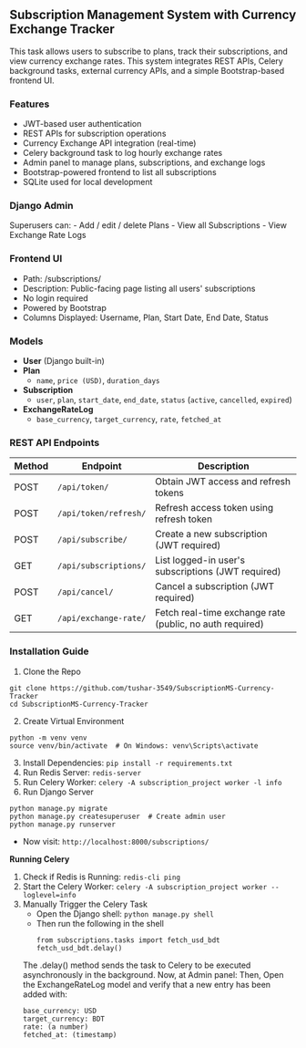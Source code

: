 ## Subscription Management System with Currency Exchange Tracker

This task allows users to subscribe to plans, track their subscriptions, and view currency exchange rates. This system integrates REST APIs, Celery background tasks, external currency APIs, and a simple Bootstrap-based frontend UI.

### Features

- JWT-based user authentication
-  REST APIs for subscription operations
-  Currency Exchange API integration (real-time)
-  Celery background task to log hourly exchange rates
-  Admin panel to manage plans, subscriptions, and exchange logs
-  Bootstrap-powered frontend to list all subscriptions
-  SQLite used for local development

### Django Admin

Superusers can:
    - Add / edit / delete Plans
    - View all Subscriptions
    - View Exchange Rate Logs

### Frontend UI

  - Path: /subscriptions/
  - Description: Public-facing page listing all users' subscriptions
  - No login required
  - Powered by Bootstrap
  - Columns Displayed: Username, Plan, Start Date, End Date, Status

###  Models

- **User** (Django built-in)
- **Plan**
  - `name`, `price (USD)`, `duration_days`
- **Subscription**
  - `user`, `plan`, `start_date`, `end_date`, `status` (`active`, `cancelled`, `expired`)
- **ExchangeRateLog**
  - `base_currency`, `target_currency`, `rate`, `fetched_at`

###  REST API Endpoints

| Method | Endpoint                     | Description                                                  |
|--------|------------------------------|--------------------------------------------------------------|
| POST   | `/api/token/`                | Obtain JWT access and refresh tokens                         |
| POST   | `/api/token/refresh/`        | Refresh access token using refresh token                     |
| POST   | `/api/subscribe/`            | Create a new subscription (JWT required)                     |
| GET    | `/api/subscriptions/`        | List logged-in user's subscriptions (JWT required)           |
| POST   | `/api/cancel/`               | Cancel a subscription (JWT required)                         |
| GET    | `/api/exchange-rate/`        | Fetch real-time exchange rate (public, no auth required)     |



### Installation Guide

1. Clone the Repo
```
git clone https://github.com/tushar-3549/SubscriptionMS-Currency-Tracker
cd SubscriptionMS-Currency-Tracker
```
2. Create Virtual Environment
```
python -m venv venv
source venv/bin/activate  # On Windows: venv\Scripts\activate
```
3. Install Dependencies: `pip install -r requirements.txt`
4. Run Redis Server: `redis-server`
5. Run Celery Worker: `celery -A subscription_project worker -l info`
6. Run Django Server
```
python manage.py migrate
python manage.py createsuperuser  # Create admin user
python manage.py runserver
```
- Now visit: `http://localhost:8000/subscriptions/`

**Running Celery**

1. Check if Redis is Running: `redis-cli ping`
2. Start the Celery Worker: `celery -A subscription_project worker --loglevel=info`
3. Manually Trigger the Celery Task
   - Open the Django shell: `python manage.py shell`
   - Then run the following in the shell
     ```
     from subscriptions.tasks import fetch_usd_bdt
     fetch_usd_bdt.delay()
     ```
   The .delay() method sends the task to Celery to be executed asynchronously in the background.
   Now, at Admin panel:
   Then, Open the ExchangeRateLog model and verify that a new entry has been added with:
   ```
   base_currency: USD
   target_currency: BDT
   rate: (a number)
   fetched_at: (timestamp)
   ```


